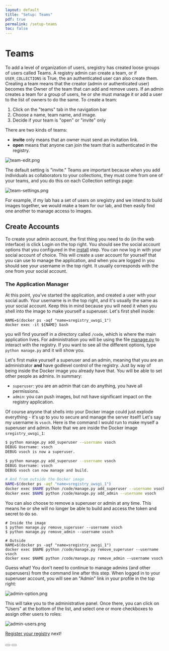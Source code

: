 ```yaml
---
layout: default
title: "Setup: Teams"
pdf: true
permalink: /setup-teams
toc: false
---
```


# Teams
To add a level of organization of users, sregistry has created loose groups of users called Teams. A registry admin can create a team, or if `USER_COLLECTIONS` is True, the an authenticated user can also create them. Creating a team means that the creator (admin or authenticated user) becomes the Owner of the team that can add and remove users. If an admin creates a team for a group of users, he or she must manage it or add a user to the list of owners to do the same. To create a team:

 1. Click on the "teams" tab in the navigation bar
 2. Choose a name, team name, and image.
 3. Decide if your team is "open" or "invite" only

There are two kinds of teams:

 - **invite** only means that an owner must send an invitation link.
 - **open** means that anyone can join the team that is authenticated in the registry.

![team-edit.png](assets/img/team-edit.png)

The default setting is "invite." Teams are important because when you add individuals as collaborators to your collections, they must come from one of your teams, and you do this on each Collection settings page:

![team-settings.png](assets/img/team-settings.png)

For example, if my lab has a set of users on sregistry and we intend to build images together, we would make a team for our lab, and then easily find one another to manage access to images.


## Create Accounts
To create your admin account, the first thing you need to do (in the web interface) is click Login on the top right. You should see the social account options that you configured in the [install](/sregistry/install) step. You can now log in with your social account of choice. This will create a user account for yourself that you can use to manage the application, and when you are logged in you should see your username in the top right. It usually corresponds with the one from your social account.


### The Application Manager
At this point, you've started the application, and created a user with your social auth. Your username is in the top right, and it's usually the same as your social account. Keep this in mind because you will need it when you shell into the image to make yourself a superuser. Let's first shell inside:

```
NAME=$(docker ps -aqf "name=sregistry_uwsgi_1")
docker exec -it ${NAME} bash
```

you will find yourself in a directory called `/code`, which is where the main application lives. For administration you will be using the file [manage.py](https://github.com/singularityhub/sregistry/blob/master/manage.py) to interact with the registry. If you want to see all the different options, type `python manage.py` and it will show you.

Let's first make yourself a superuser and an admin, meaning that you are an administrator **and** have godlevel control of the registry. Just by way of being inside the Docker image you already have that. You will be able to set other people as admins. In summary:

 - `superuser`: you are an admin that can do anything, you have all permissions.
 - `admin`: you can push images, but not have significant impact on the registry application.

Of course anyone that shells into your Docker image could just explode everything - it's up to you to secure and manage the server itself! Let's say my username is `vsoch`. Here is the command I would run to make myself a superuser and admin. Note that we are inside the Docker image `sregistry_uwsgi_1`:

```bash
$ python manage.py add_superuser --username vsoch
DEBUG Username: vsoch
DEBUG vsoch is now a superuser.

$ python manage.py add_superuser --username vsoch
DEBUG Username: vsoch
DEBUG vsoch can now manage and build.

# And from outside the Docker image
NAME=$(docker ps -aqf "name=sregistry_uwsgi_1")
docker exec $NAME python /code/manage.py add_superuser --username vsoch
docker exec $NAME python /code/manage.py add_admin --username vsoch

```

You can also choose to remove a superuser or admin at any time. This means he or she will no longer be able to build and access the token and secret to do so.


```
# Inside the image
$ python manage.py remove_superuser --username vsoch
$ python manage.py remove_admin --username vsoch

# Outside
NAME=$(docker ps -aqf "name=sregistry_uwsgi_1")
docker exec $NAME python /code/manage.py remove_superuser --username vsoch
docker exec $NAME python /code/manage.py remove_admin --username vsoch
```

Guess what! You don't need to continue to manage admins (and other superusers) from the command line after this step. When logged in to your superuser account, you will see an "Admin" link in your profile in the top right:

![admin-option.png](assets/img/admin-option.png)

This will take you to the administrative panel. Once there, you can click on "Users" at the bottom of the list, and select one or more checkboxes to assign other users to roles:

![admin-users.png](assets/img/admin-users.png)

[Register your registry](/sregistry/setup-registration) next!

<div>
    <a href="/sregistry/setup-roles"><button class="previous-button btn btn-primary"><i class="fa fa-chevron-left"></i> </button></a>
    <a href="/sregistry/setup-registration"><button class="next-button btn btn-primary"><i class="fa fa-chevron-right"></i> </button></a>
</div><br>
